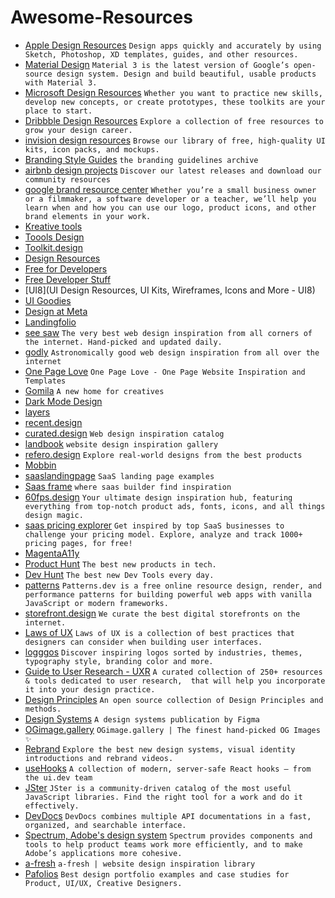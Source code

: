 # Awesome-Resources

- [Apple Design Resources](https://developer.apple.com/design/resources/) `Design apps quickly and accurately by using Sketch, Photoshop, XD templates, guides, and other resources.`
- [Material Design](https://m3.material.io/) `Material 3 is the latest version of Google’s open-source design system. Design and build beautiful, usable products with Material 3.`
- [Microsoft Design Resources](https://www.microsoft.design/resources) `Whether you want to practice new skills, develop new concepts, or create prototypes, these toolkits are your place to start.`
- [Dribbble Design Resources](https://dribbble.com/resources) `Explore a collection of free resources to grow your design career.`
- [invision design resources](https://www.invisionapp.com/free-resources) `Browse our library of free, high-quality UI kits, icon packs, and mockups.`
- [Branding Style Guides](https://brandingstyleguides.com/) `the branding guidelines archive`
- [airbnb design projects](https://airbnb.design/our-projects/) `Discover our latest releases and download our community resources`
- [google brand resource center](https://about.google/brand-resource-center/) `Whether you’re a small business owner or a filmmaker, a software developer or a teacher, we’ll help you learn when and how you can use our logo, product icons, and other brand elements in your work.`
- [Kreative tools](https://kreative.tools/)
- [Toools Design](https://www.toools.design/)
- [Toolkit.design](https://toolkit.design/)
- [Design Resources](https://designresourc.es/)
- [Free for Developers](https://free-for.dev/#/)
- [Free Developer Stuff](https://freestuff.dev/)
- [UI8](UI Design Resources, UI Kits, Wireframes, Icons and More - UI8)
- [UI Goodies](https://uigoodies.com/)
- [Design at Meta](https://design.facebook.com/toolsandresources/)
- [Landingfolio](https://www.landingfolio.com/)
- [see saw](https://www.seesaw.website/) `The very best web design inspiration from all corners of the internet. Hand-picked and updated daily.`
- [godly](https://godly.website/) `Astronomically good web design inspiration from all over the internet`
- [One Page Love](https://onepagelove.com/) `One Page Love - One Page Website Inspiration and Templates`
- [Gomila](https://www.gomila.co/) `A new home for creatives`
- [Dark Mode Design](https://www.darkmodedesign.com/)
- [layers](https://layers.to/explore/recent)
- [recent.design](https://recent.design/)
- [curated.design](https://www.curated.design/) `Web design inspiration catalog`
- [landbook](https://land-book.com/) `website design inspiration gallery`
- [refero.design](https://refero.design/) `Explore real-world designs from the best products`
- [Mobbin](https://mobbin.com/)
- [saaslandingpage](https://saaslandingpage.com/) `SaaS landing page examples`
- [Saas frame](https://www.saasframe.io/) `where saas builder find inspiration`
- [60fps.design](https://www.60fps.design/) `Your ultimate design inspiration hub, featuring everything from top-notch product ads, fonts, icons, and all things design magic.`
- [saas pricing explorer](https://explorer.hyperline.co/) `Get inspired by top SaaS businesses to challenge your pricing model. Explore, analyze and track 1000+ pricing pages, for free!`
- [MagentaA11y](https://www.magentaa11y.com/)
- [Product Hunt](https://www.producthunt.com/) `The best new products in tech.`
- [Dev Hunt](https://devhunt.org/) `The best new Dev Tools every day.`
- [patterns](https://www.patterns.dev/) `Patterns.dev is a free online resource design, render, and performance patterns for building powerful web apps with vanilla JavaScript or modern frameworks.`
- [storefront.design](https://www.storefront.design/) `We curate the best digital storefronts on the internet.`
- [Laws of UX](https://lawsofux.com/) `Laws of UX is a collection of best practices that designers can consider when building user interfaces.`
- [logggos](https://www.logggos.club/) `Discover inspiring logos sorted by industries, themes, typography style, branding color and more.`
- [Guide to User Research - UXR](http://guidetouxr.com/) `A curated collection of 250+ resources & tools dedicated to user research,  that will help you incorporate it into your design practice.`
- [Design Principles](https://principles.design/) `An open source collection of Design Principles and methods.`
- [Design Systems](https://www.designsystems.com/) `A design systems publication by Figma`
- [OGimage.gallery](https://www.ogimage.gallery/) `OGimage.gallery | The finest hand-picked OG Images ✨`
- [Rebrand](https://www.rebrand.gallery/) `Explore the best new design systems, visual identity introductions and rebrand videos.`
- [useHooks](https://usehooks.com/) `A collection of modern, server-safe React hooks – from the ui.dev team`
- [JSter](https://jster.net/) `JSter is a community-driven catalog of the most useful JavaScript libraries. Find the right tool for a work and do it effectively.`
- [DevDocs](https://devdocs.io/) `DevDocs combines multiple API documentations in a fast, organized, and searchable interface.`
- [Spectrum, Adobe's design system](https://spectrum.adobe.com/) `Spectrum provides components and tools to help product teams work more efficiently, and to make Adobe’s applications more cohesive.`
- [a-fresh](https://a-fresh.website/) `a-fresh | website design inspiration library`
- [Pafolios](https://pafolios.com/) `Best design portfolio examples and case studies for Product, UI/UX, Creative Designers.`
